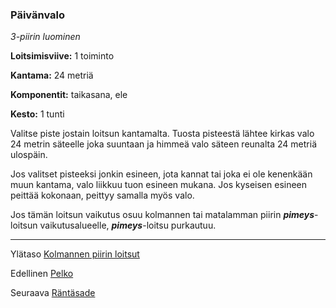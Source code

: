 ### Päivänvalo

*3-piirin luominen* 

**Loitsimisviive:** 1 toiminto

**Kantama:** 24 metriä

**Komponentit:** taikasana, ele

**Kesto:** 1 tunti

Valitse piste jostain loitsun kantamalta. Tuosta pisteestä lähtee kirkas valo 24 metrin säteelle joka suuntaan ja himmeä valo säteen reunalta 24 metriä ulospäin.

Jos valitset pisteeksi jonkin esineen, jota kannat tai joka ei ole kenenkään muun kantama, valo liikkuu tuon esineen mukana. Jos kyseisen esineen peittää kokonaan, peittyy samalla myös valo.

Jos tämän loitsun vaikutus osuu kolmannen tai matalamman piirin ***pimeys***-loitsun vaikutusalueelle, ***pimeys***-loitsu purkautuu.


----

Ylätaso [Kolmannen piirin loitsut](3_piirin_loitsut)

Edellinen [Pelko](Pelko)

Seuraava [Räntäsade](Räntäsade)
